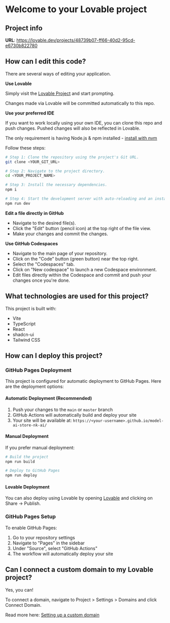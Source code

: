 # Welcome to your Lovable project

## Project info

**URL**: https://lovable.dev/projects/48739b07-ff66-40d2-95cd-e6730b822780

## How can I edit this code?

There are several ways of editing your application.

**Use Lovable**

Simply visit the [Lovable Project](https://lovable.dev/projects/48739b07-ff66-40d2-95cd-e6730b822780) and start prompting.

Changes made via Lovable will be committed automatically to this repo.

**Use your preferred IDE**

If you want to work locally using your own IDE, you can clone this repo and push changes. Pushed changes will also be reflected in Lovable.

The only requirement is having Node.js & npm installed - [install with nvm](https://github.com/nvm-sh/nvm#installing-and-updating)

Follow these steps:

```sh
# Step 1: Clone the repository using the project's Git URL.
git clone <YOUR_GIT_URL>

# Step 2: Navigate to the project directory.
cd <YOUR_PROJECT_NAME>

# Step 3: Install the necessary dependencies.
npm i

# Step 4: Start the development server with auto-reloading and an instant preview.
npm run dev
```

**Edit a file directly in GitHub**

- Navigate to the desired file(s).
- Click the "Edit" button (pencil icon) at the top right of the file view.
- Make your changes and commit the changes.

**Use GitHub Codespaces**

- Navigate to the main page of your repository.
- Click on the "Code" button (green button) near the top right.
- Select the "Codespaces" tab.
- Click on "New codespace" to launch a new Codespace environment.
- Edit files directly within the Codespace and commit and push your changes once you're done.

## What technologies are used for this project?

This project is built with:

- Vite
- TypeScript
- React
- shadcn-ui
- Tailwind CSS

## How can I deploy this project?

### GitHub Pages Deployment

This project is configured for automatic deployment to GitHub Pages. Here are the deployment options:

#### Automatic Deployment (Recommended)
1. Push your changes to the `main` or `master` branch
2. GitHub Actions will automatically build and deploy your site
3. Your site will be available at: `https://<your-username>.github.io/model-ai-store-nk-ai/`

#### Manual Deployment
If you prefer manual deployment:

```bash
# Build the project
npm run build

# Deploy to GitHub Pages
npm run deploy
```

#### Lovable Deployment
You can also deploy using Lovable by opening [Lovable](https://lovable.dev/projects/48739b07-ff66-40d2-95cd-e6730b822780) and clicking on Share -> Publish.

### GitHub Pages Setup
To enable GitHub Pages:
1. Go to your repository settings
2. Navigate to "Pages" in the sidebar
3. Under "Source", select "GitHub Actions"
4. The workflow will automatically deploy your site

## Can I connect a custom domain to my Lovable project?

Yes, you can!

To connect a domain, navigate to Project > Settings > Domains and click Connect Domain.

Read more here: [Setting up a custom domain](https://docs.lovable.dev/tips-tricks/custom-domain#step-by-step-guide)
